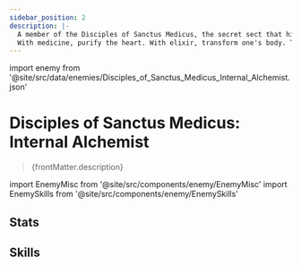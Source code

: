 ```yaml
---
sidebar_position: 2
description: |-
  A member of the Disciples of Sanctus Medicus, the secret sect that hid within the Xianzhou Luofu. 
  With medicine, purify the heart. With elixir, transform one's body. They long to revive the ancient mysteries of the Abundance, hoping to spur Xianzhou natives towards their next stage of evolution.
---
```


import enemy from '@site/src/data/enemies/Disciples_of_Sanctus_Medicus_Internal_Alchemist.json'

# Disciples of Sanctus Medicus: Internal Alchemist
<blockquote>{frontMatter.description}</blockquote>

import EnemyMisc from '@site/src/components/enemy/EnemyMisc'
import EnemySkills from '@site/src/components/enemy/EnemySkills'

## Stats

<EnemyMisc enemy={enemy} variant={0} />

## Skills

<EnemySkills enemy={enemy} variant={0} />

